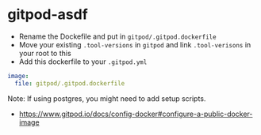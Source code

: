 # gitpod-asdf

- Rename the Dockefile and put in `gitpod/.gitpod.dockerfile`
- Move your existing `.tool-versions` in `gitpod` and link `.tool-verisons` in your root to this
- Add this dockerfile to your `.gitpod.yml`

```yaml
image:
  file: gitpod/.gitpod.dockerfile
```

Note: If using postgres, you might need to add setup scripts.

- https://www.gitpod.io/docs/config-docker#configure-a-public-docker-image
